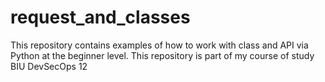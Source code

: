 # request_and_classes
This repository contains examples of how to work with class and API via Python at the beginner level.
This repository is part of my course of study BIU DevSecOps 12
